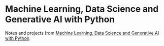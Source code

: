 # Machine Learning, Data Science and Generative AI with Python

Notes and projects from [Machine Learning, Data Science and Generative AI with Python](https://www.udemy.com/course/data-science-and-machine-learning-with-python-hands-on).